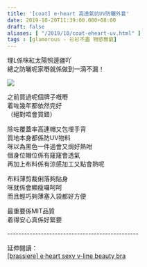 ```yaml
---
title: '[coat] e·heart 高透氣抗UV防曬外套'
date: 2019-10-20T11:39:00.000+08:00
draft: false
aliases: [ "/2019/10/coat-eheart-uv.html" ]
tags : [glamorous - 衫衫不盡 物慾無窮]
---
```


理L係咪紅太陽照邊疆吖  
總之防曬呢家嘢就係做到一滴不漏！  

![](/images/eheart.jpg)

之前買過呢個牌子嘅嘢  
着咗幾年都依然完好  
（絕對唔會買錯）  
  
除咗覆蓋率高連帽又包埋手背  
質地本身都係防UV物料  
咪以為黑色一件過會又焗好熱咁  
個身位帽位係有窿窿會透氣  
再加上布料係有涼感加工又點會熱呢  
  
布料薄剪裁俐落夠貼身  
咪就係會顯瘦囉呵呵  
而且輕巧夠薄塞入袋都好方便  
  
最重要係MIT品質  
着得安心真係好緊要  
  
\-----------------------------------------------  
  
延伸閱讀：  
[\[brassiere\] e·heart sexy v-line beauty bra](https://www.hidie.net/2014/05/brassiere-eheart-sexy-v-line-beauty-bra.html?m=1)